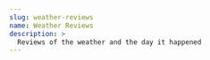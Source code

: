 ```yaml
---
slug: weather-reviews
name: Weather Reviews
description: >
  Reviews of the weather and the day it happened
---
```


